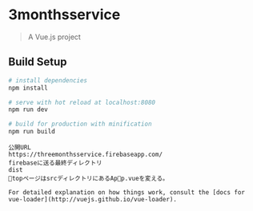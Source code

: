# 3monthsservice

> A Vue.js project

## Build Setup

``` bash
# install dependencies
npm install

# serve with hot reload at localhost:8080
npm run dev

# build for production with minification
npm run build
```

```
公開URL
https://threemonthsservice.firebaseapp.com/
firebaseに送る最終ディレクトリ
dist
topページはsrcディレクトリにあるApp.vueを変える。

For detailed explanation on how things work, consult the [docs for vue-loader](http://vuejs.github.io/vue-loader).

